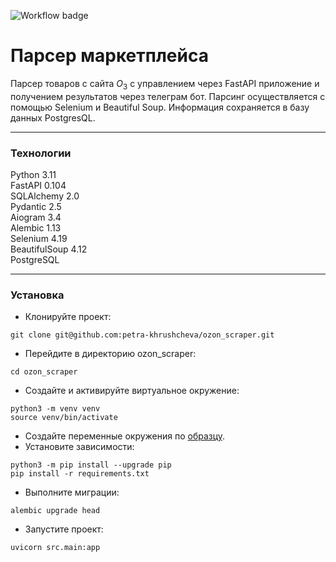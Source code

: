![Workflow badge](https://github.com/petra-khrushcheva/ozon_scraper/actions/workflows/main.yml/badge.svg)

# Парсер маркетплейса

Парсер товаров с сайта  $O_3$ с управлением через FastAPI приложение и получением результатов через телеграм бот. 
Парсинг осуществляется с помощью Selenium и Beautiful Soup.
Информация сохраняется в базу данных PostgresQL.
***
### Технологии
Python 3.11  
FastAPI 0.104  
SQLAlchemy 2.0  
Pydantic 2.5  
Aiogram 3.4  
Alembic 1.13  
Selenium 4.19  
BeautifulSoup 4.12  
PostgreSQL  
***
### Установка
- Клонируйте проект:
```
git clone git@github.com:petra-khrushcheva/ozon_scraper.git
``` 
- Перейдите в директорию ozon_scraper:
```
cd ozon_scraper
``` 
- Создайте и активируйте виртуальное окружение:
```
python3 -m venv venv
source venv/bin/activate
``` 
- Cоздайте переменные окружения по [образцу](https://github.com/petra-khrushcheva/ozon_scraper/blob/main/.env.example).
- Установите зависимости:
```
python3 -m pip install --upgrade pip
pip install -r requirements.txt
``` 
- Выполните миграции:
```
alembic upgrade head
``` 
- Запустите проект:
```
uvicorn src.main:app
``` 